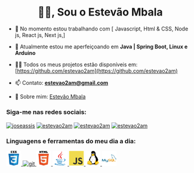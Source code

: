 <h1 align="center">👋🏻, Sou o Estevão Mbala</h1>

- 🔭 No momento estou trabalhando com [ Javascript, Html & CSS, Node js, React js, Next js,]

- 🌱 Atualmente estou me aperfeiçoando em **Java | Spring Boot, Linux e Arduino**

- 👨‍💻 Todos os meus projetos estão disponíveis em: [https://github.com/estevao2am](https://github.com/estevao2am)

- 📫 Contato: **estevao2am@gmail.com**

- 📄 Sobre mim: [Estevão Mbala](https://www.linkedin.com/in/estevão-mbala-611a8123a/)

<h3 align="left">Siga-me nas redes sociais:</h3>
<p align="left">
<a href="https://twitter.com/estevao2am" target="blank"><img align="center" src="https://raw.githubusercontent.com/rahuldkjain/github-profile-readme-generator/master/src/images/icons/Social/twitter.svg" alt="joseassis" height="30" width="40" /></a>
<a href="https://linkedin.com/in/estevão-mbala-611a8123a/" target="blank"><img align="center" src="https://raw.githubusercontent.com/rahuldkjain/github-profile-readme-generator/master/src/images/icons/Social/linked-in-alt.svg" alt="estevao2am" height="30" width="40" /></a>
<a href="https://fb.com/estevao2am" target="blank"><img align="center" src="https://raw.githubusercontent.com/rahuldkjain/github-profile-readme-generator/master/src/images/icons/Social/facebook.svg" alt="estevao2am" height="30" width="40" /></a>
<a href="https://instagram.com/lemikixi" target="blank"><img align="center" src="https://raw.githubusercontent.com/rahuldkjain/github-profile-readme-generator/master/src/images/icons/Social/instagram.svg" alt="estevao2am" height="30" width="40" /></a>
</p>

<h3 align="left">Linguagens e ferramentas do meu dia a dia:</h3>
<p align="left">  <a href="https://www.w3schools.com/css/" target="_blank" rel="noreferrer"> <img src="https://raw.githubusercontent.com/devicons/devicon/master/icons/css3/css3-original-wordmark.svg" alt="css3" width="40" height="40"/> </a> <a href="https://git-scm.com/" target="_blank" rel="noreferrer"> <img src="https://www.vectorlogo.zone/logos/git-scm/git-scm-icon.svg" alt="git" width="40" height="40"/> </a> <a href="https://www.w3.org/html/" target="_blank" rel="noreferrer"> <img src="https://raw.githubusercontent.com/devicons/devicon/master/icons/html5/html5-original-wordmark.svg" alt="html5" width="40" height="40"/> </a> <a href="https://www.java.com" target="_blank" rel="noreferrer"> <img src="https://raw.githubusercontent.com/devicons/devicon/master/icons/java/java-original.svg" alt="java" width="40" height="40"/> </a> <a href="https://developer.mozilla.org/en-US/docs/Web/JavaScript" target="_blank" rel="noreferrer"> <img src="https://raw.githubusercontent.com/devicons/devicon/master/icons/javascript/javascript-original.svg" alt="javascript" width="40" height="40"/> </a> <a href="https://www.linux.org/" target="_blank" rel="noreferrer"> <img src="https://raw.githubusercontent.com/devicons/devicon/master/icons/linux/linux-original.svg" alt="linux" width="40" height="40"/> </a> <a href="https://www.mysql.com/" target="_blank" rel="noreferrer"> <img src="https://raw.githubusercontent.com/devicons/devicon/master/icons/mysql/mysql-original-wordmark.svg" alt="mysql" width="40" height="40"/> </a> </p>

